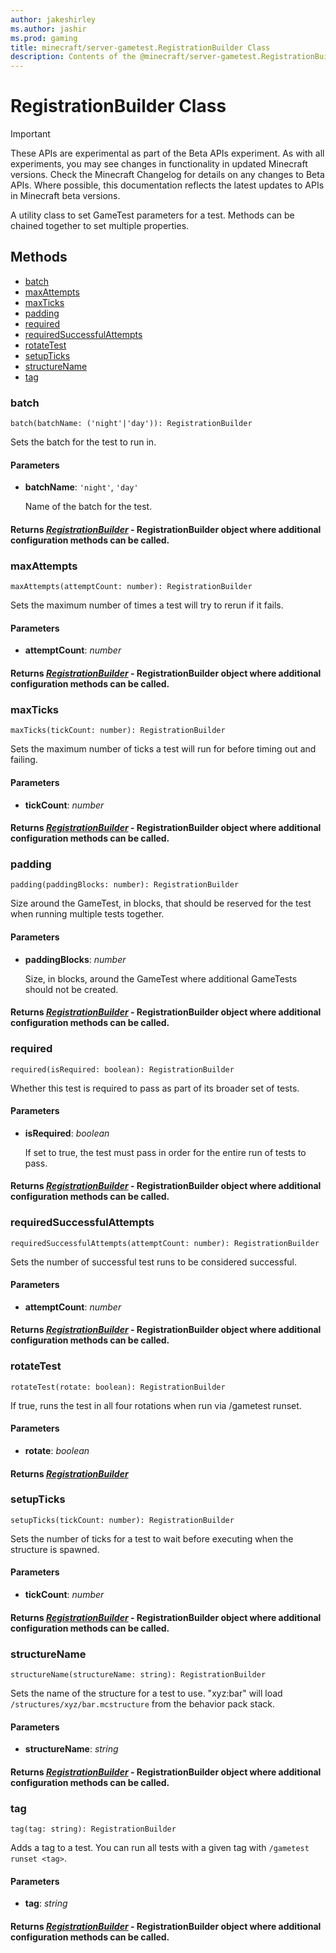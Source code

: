 ```yaml
---
author: jakeshirley
ms.author: jashir
ms.prod: gaming
title: minecraft/server-gametest.RegistrationBuilder Class
description: Contents of the @minecraft/server-gametest.RegistrationBuilder class.
---
```

# RegistrationBuilder Class
>[!IMPORTANT]
>These APIs are experimental as part of the Beta APIs experiment. As with all experiments, you may see changes in functionality in updated Minecraft versions. Check the Minecraft Changelog for details on any changes to Beta APIs. Where possible, this documentation reflects the latest updates to APIs in Minecraft beta versions.

A utility class to set GameTest parameters for a test. Methods can be chained together to set multiple properties.

## Methods
- [batch](#batch)
- [maxAttempts](#maxattempts)
- [maxTicks](#maxticks)
- [padding](#padding)
- [required](#required)
- [requiredSuccessfulAttempts](#requiredsuccessfulattempts)
- [rotateTest](#rotatetest)
- [setupTicks](#setupticks)
- [structureName](#structurename)
- [tag](#tag)

### **batch**
`
batch(batchName: ('night'|'day')): RegistrationBuilder
`

Sets the batch for the test to run in.

#### **Parameters**
- **batchName**: `'night'`, `'day'`
  
  Name of the batch for the test.

#### **Returns** [*RegistrationBuilder*](RegistrationBuilder.md) - RegistrationBuilder object where additional configuration methods can be called.

### **maxAttempts**
`
maxAttempts(attemptCount: number): RegistrationBuilder
`

Sets the maximum number of times a test will try to rerun if it fails.

#### **Parameters**
- **attemptCount**: *number*

#### **Returns** [*RegistrationBuilder*](RegistrationBuilder.md) - RegistrationBuilder object where additional configuration methods can be called.

### **maxTicks**
`
maxTicks(tickCount: number): RegistrationBuilder
`

Sets the maximum number of ticks a test will run for before timing out and failing.

#### **Parameters**
- **tickCount**: *number*

#### **Returns** [*RegistrationBuilder*](RegistrationBuilder.md) - RegistrationBuilder object where additional configuration methods can be called.

### **padding**
`
padding(paddingBlocks: number): RegistrationBuilder
`

Size around the GameTest, in blocks, that should be reserved for the test when running multiple tests together.

#### **Parameters**
- **paddingBlocks**: *number*
  
  Size, in blocks, around the GameTest where additional GameTests should not be created.

#### **Returns** [*RegistrationBuilder*](RegistrationBuilder.md) - RegistrationBuilder object where additional configuration methods can be called.

### **required**
`
required(isRequired: boolean): RegistrationBuilder
`

Whether this test is required to pass as part of its broader set of tests.

#### **Parameters**
- **isRequired**: *boolean*
  
  If set to true, the test must pass in order for the entire run of tests to pass.

#### **Returns** [*RegistrationBuilder*](RegistrationBuilder.md) - RegistrationBuilder object where additional configuration methods can be called.

### **requiredSuccessfulAttempts**
`
requiredSuccessfulAttempts(attemptCount: number): RegistrationBuilder
`

Sets the number of successful test runs to be considered successful.

#### **Parameters**
- **attemptCount**: *number*

#### **Returns** [*RegistrationBuilder*](RegistrationBuilder.md) - RegistrationBuilder object where additional configuration methods can be called.

### **rotateTest**
`
rotateTest(rotate: boolean): RegistrationBuilder
`

If true, runs the test in all four rotations when run via /gametest runset.

#### **Parameters**
- **rotate**: *boolean*

#### **Returns** [*RegistrationBuilder*](RegistrationBuilder.md)

### **setupTicks**
`
setupTicks(tickCount: number): RegistrationBuilder
`

Sets the number of ticks for a test to wait before executing when the structure is spawned.

#### **Parameters**
- **tickCount**: *number*

#### **Returns** [*RegistrationBuilder*](RegistrationBuilder.md) - RegistrationBuilder object where additional configuration methods can be called.

### **structureName**
`
structureName(structureName: string): RegistrationBuilder
`

Sets the name of the structure for a test to use. "xyz:bar" will load `/structures/xyz/bar.mcstructure` from the behavior pack stack.

#### **Parameters**
- **structureName**: *string*

#### **Returns** [*RegistrationBuilder*](RegistrationBuilder.md) - RegistrationBuilder object where additional configuration methods can be called.

### **tag**
`
tag(tag: string): RegistrationBuilder
`

Adds a tag to a test. You can run all tests with a given tag with `/gametest runset <tag>`.

#### **Parameters**
- **tag**: *string*

#### **Returns** [*RegistrationBuilder*](RegistrationBuilder.md) - RegistrationBuilder object where additional configuration methods can be called.
